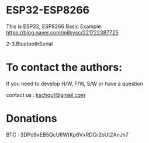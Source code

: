 # ESP32-ESP8266

   This is ESP32, ESP8266 Basic Example. 
   https://blog.naver.com/milkysc/221722387725
   
   2-3.BluetoothSerial

# To contact the authors:

If you need to develop H/W, F/W, S/W or have a question

contact us : kschquf@gmail.com


# Donations

BTC : 3DPd8xEB5QcU6WtKp6VxRDCr2bUt2AnJh7
